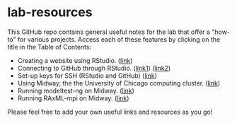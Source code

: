 # lab-resources

This GitHub repo contains general useful notes for the lab that offer a "how-to" for various projects. Access each of these features by clicking on the title in the Table of Contents:

- Creating a website using RStudio. ([link](http://nickstrayer.me/RMarkdown_Sites_tutorial/))
- Connecting to GitHub through RStudio. ([link1](https://www.r-bloggers.com/2014/05/rstudio-pushing-to-github-with-ssh-authentication/)) ([link2](https://happygitwithr.com/rstudio-git-github.html))
- Set-up keys for SSH (RStudio and GitHub) ([link](https://happygitwithr.com/ssh-keys.html#ssh-keys))
- Using Midway, the the University of Chicago computing cluster. ([link](https://github.com/brooklabteam/lab-resources/blob/main/midway-how-to.md))
- Running modeltest-ng on Midway. ([link](https://github.com/brooklabteam/lab-resources/blob/main/modeltest-ng.md))
- Running RAxML-mpi on Midway. ([link](https://github.com/brooklabteam/brooklab-resources/blob/main/RAxML-mpi.md))

Please feel free to add your own useful links and resources as you go!


